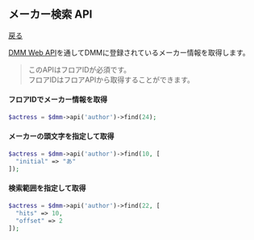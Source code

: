 ## メーカー検索 API
[戻る](README.md)

[DMM Web API](https://affiliate.dmm.com/api/)を通してDMMに登録されているメーカー情報を取得します。

> このAPIはフロアIDが必須です。  
> フロアIDはフロアAPIから取得することができます。

#### フロアIDでメーカー情報を取得
```php
$actress = $dmm->api('author')->find(24);
```

#### メーカーの頭文字を指定して取得
```php
$actress = $dmm->api('author')->find(10, [
  "initial" => "あ"
]);
```

#### 検索範囲を指定して取得
```php
$actress = $dmm->api('author')->find(22, [
  "hits" => 10,
  "offset" => 2
]);
```
